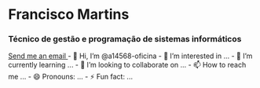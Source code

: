 <h1>Francisco Martins</h1>
<h3>Técnico de gestão e programação de sistemas informáticos</h3>
<a href="mailto:a14568@oficina.pt">
  Send me an email
</a>
- 👋 Hi, I’m @a14568-oficina
- 👀 I’m interested in ...
- 🌱 I’m currently learning ...
- 💞️ I’m looking to collaborate on ...
- 📫 How to reach me ...
- 😄 Pronouns: ...
- ⚡ Fun fact: ...

<!---
a14568-oficina/a14568-oficina is a ✨ special ✨ repository because its `README.md` (this file) appears on your GitHub profile.
You can click the Preview link to take a look at your changes.
--->
